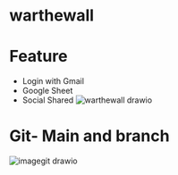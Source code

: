 # warthewall
# Feature
- Login with Gmail
- Google Sheet
- Social Shared
![warthewall drawio](https://github.com/user-attachments/assets/dd9f3c6c-1cd7-4339-b633-08e0661421ad)




# Git- Main and branch
![imagegit drawio](https://github.com/user-attachments/assets/5a0211dd-61bd-4b1c-ac7e-878a40534cff)

